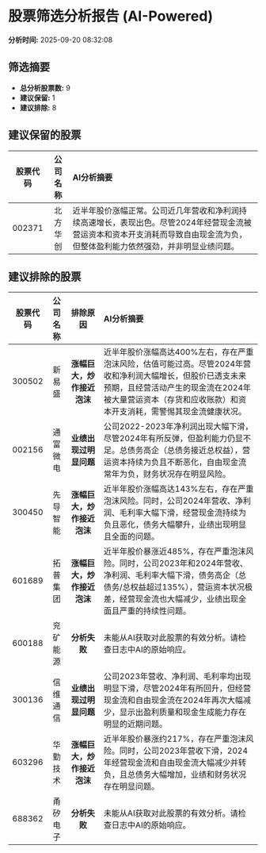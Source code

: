 # 股票筛选分析报告 (AI-Powered)

**分析时间:** 2025-09-20 08:32:08

## 筛选摘要

- **总分析股票数:** 9
- **建议保留:** 1
- **建议排除:** 8

## 建议保留的股票

| 股票代码 | 公司名称 | AI分析摘要 |
|:---:|:---:|:---|
| 002371 | 北方华创 | 近半年股价涨幅正常。公司近几年营收和净利润持续高速增长，表现出色。尽管2024年经营现金流被营运资本和资本开支消耗而导致自由现金流为负，但整体盈利能力依然强劲，并非明显业绩问题。 |

## 建议排除的股票

| 股票代码 | 公司名称 | 排除原因 | AI分析摘要 |
|:---:|:---:|:---:|:---|
| 300502 | 新易盛 | **涨幅巨大，炒作接近泡沫** | 近半年股价涨幅高达400%左右，存在严重泡沫风险，估值可能过高。尽管2024年营收和净利润大幅增长，但股价已透支未来预期，且经营活动产生的现金流在2024年被大量营运资本（存货和应收账款）和资本开支消耗，需警惕其现金流健康状况。 |
| 002156 | 通富微电 | **业绩出现过明显问题** | 公司2022-2023年净利润出现大幅下滑，尽管2024年有所反弹，但盈利能力仍显不足。总债务高企（总债务接近总权益），营运资本持续为负且不断恶化，自由现金流常年为负，财务状况存在明显风险。 |
| 300450 | 先导智能 | **涨幅巨大，炒作接近泡沫** | 近半年股价涨幅高达143%左右，存在严重泡沫风险。同时，公司2024年营收、净利润、毛利率大幅下滑，经营现金流持续为负且恶化，债务大幅攀升，业绩出现明显且全面的问题。 |
| 601689 | 拓普集团 | **涨幅巨大，炒作接近泡沫** | 近半年股价暴涨近485%，存在严重泡沫风险。同时，公司2023年和2024年营收、净利润、毛利率大幅下滑，债务高企（总债务/总权益超过135%），营运资本状况极差，经营现金流也大幅减少，业绩出现全面且严重的持续性问题。 |
| 600188 | 兖矿能源 | **分析失败** | 未能从AI获取对此股票的有效分析。请检查日志中AI的原始响应。 |
| 300136 | 信维通信 | **业绩出现过明显问题** | 公司2023年营收、净利润、毛利率均出现明显下滑，尽管2024年有所回升，但经营现金流和自由现金流在2024年再次大幅减少，显示出盈利质量和现金生成能力存在明显的近期问题。 |
| 603296 | 华勤技术 | **涨幅巨大，炒作接近泡沫** | 近半年股价暴涨约217%，存在严重泡沫风险。同时，公司2023年营收下滑，2024年经营现金流和自由现金流大幅减少并转负，且总债务大幅增加，业绩和财务状况存在明显问题。 |
| 688362 | 甬矽电子 | **分析失败** | 未能从AI获取对此股票的有效分析。请检查日志中AI的原始响应。 |
